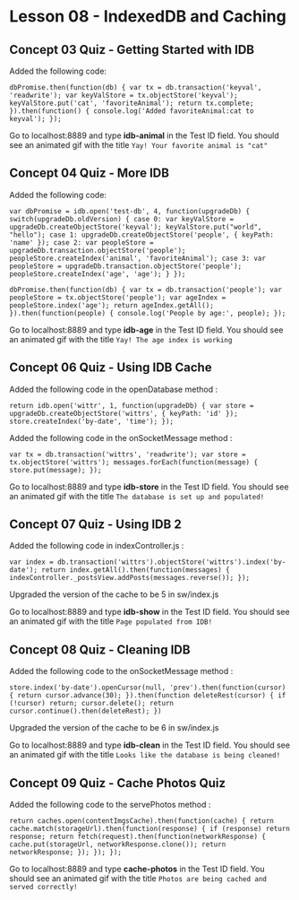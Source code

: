 # Lesson 08 - IndexedDB and Caching

## Concept 03 Quiz - Getting Started with IDB

Added the following code:

`dbPromise.then(function(db) {
  var tx = db.transaction('keyval', 'readwrite');
  var keyValStore = tx.objectStore('keyval');
  keyValStore.put('cat', 'favoriteAnimal');
  return tx.complete;
}).then(function() {
  console.log('Added favoriteAnimal:cat to keyval');
});`

Go to localhost:8889 and type **idb-animal** in the Test ID field.
You should see an animated gif with the title `Yay! Your favorite animal is "cat"`

## Concept 04 Quiz - More IDB

Added the following code:

`var dbPromise = idb.open('test-db', 4, function(upgradeDb) {
  switch(upgradeDb.oldVersion) {
    case 0:
      var keyValStore = upgradeDb.createObjectStore('keyval');
      keyValStore.put("world", "hello");
    case 1:
      upgradeDb.createObjectStore('people', { keyPath: 'name' });
    case 2:
      var peopleStore = upgradeDb.transaction.objectStore('people');
      peopleStore.createIndex('animal', 'favoriteAnimal');
    case 3:
      var peopleStore = upgradeDb.transaction.objectStore('people');
      peopleStore.createIndex('age', 'age');
  }
});`

`dbPromise.then(function(db) {
  var tx = db.transaction('people');
  var peopleStore = tx.objectStore('people');
  var ageIndex = peopleStore.index('age');
  return ageIndex.getAll();
}).then(function(people) {
  console.log('People by age:', people);
});`

Go to localhost:8889 and type **idb-age** in the Test ID field.
You should see an animated gif with the title `Yay! The age index is working`

## Concept 06 Quiz - Using IDB Cache

Added the following code in the openDatabase method :

`return idb.open('wittr', 1, function(upgradeDb) {
    var store = upgradeDb.createObjectStore('wittrs', {
      keyPath: 'id'
    });
    store.createIndex('by-date', 'time');
  });`

Added the following code in the onSocketMessage method :

`var tx = db.transaction('wittrs', 'readwrite');
    var store = tx.objectStore('wittrs');
    messages.forEach(function(message) {
      store.put(message);
    });`

Go to localhost:8889 and type **idb-store** in the Test ID field.
You should see an animated gif with the title `The database is set up and populated!`

## Concept 07 Quiz - Using IDB 2

Added the following code in indexController.js :

`var index = db.transaction('wittrs').objectStore('wittrs').index('by-date');
    return index.getAll().then(function(messages) {
        indexController._postsView.addPosts(messages.reverse());
    }); `

Upgraded the version of the cache to be 5 in sw/index.js

Go to localhost:8889 and type **idb-show** in the Test ID field.
You should see an animated gif with the title `Page populated from IDB!`

## Concept 08 Quiz - Cleaning IDB

Added the following code to the onSocketMessage method :

`store.index('by-date').openCursor(null, 'prev').then(function(cursor) {
      return cursor.advance(30);
    }).then(function deleteRest(cursor) {
      if (!cursor) return;
      cursor.delete();
      return cursor.continue().then(deleteRest);
    })`

Upgraded the version of the cache to be 6 in sw/index.js

Go to localhost:8889 and type **idb-clean** in the Test ID field.
You should see an animated gif with the title `Looks like the database is being cleaned!`

## Concept 09 Quiz - Cache Photos Quiz

Added the following code to the servePhotos method :

`return caches.open(contentImgsCache).then(function(cache) {
    return cache.match(storageUrl).then(function(response) {
      if (response) return response;
      return fetch(request).then(function(networkResponse) {
        cache.put(storageUrl, networkResponse.clone());
        return networkResponse;
      });
    });
  });`

Go to localhost:8889 and type **cache-photos** in the Test ID field.
You should see an animated gif with the title `Photos are being cached and served correctly!`